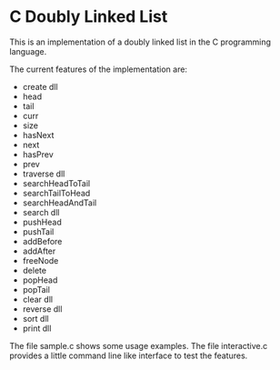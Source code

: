 # C Doubly Linked List

This is an implementation of a doubly linked list in the C programming language.

The current features of the implementation are:

- create dll
- head
- tail
- curr
- size
- hasNext
- next
- hasPrev
- prev
- traverse dll
- searchHeadToTail
- searchTailToHead
- searchHeadAndTail
- search dll
- pushHead
- pushTail
- addBefore
- addAfter
- freeNode
- delete
- popHead
- popTail
- clear dll
- reverse dll
- sort dll
- print dll

The file sample.c shows some usage examples.
The file interactive.c provides a little command line like interface to test the features.
